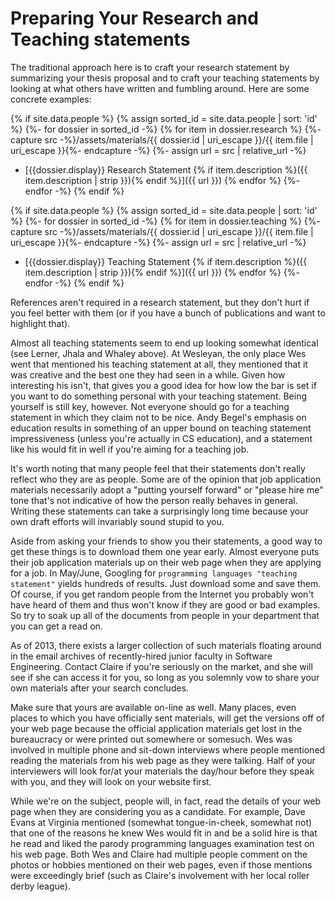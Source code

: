 # Preparing Your Research and Teaching statements

The traditional approach here is to craft your research statement by
summarizing your thesis proposal and to craft your teaching statements by
looking at what others have written and fumbling around. Here are some
concrete examples:

{% if site.data.people %}
{% assign sorted_id = site.data.people | sort: 'id' %}
{%- for dossier in sorted_id -%}
{% for item in dossier.research %}
{%- capture src -%}/assets/materials/{{ dossier.id | uri_escape }}/{{ item.file | uri_escape }}{%- endcapture -%}
{%- assign url = src | relative_url -%}
- [{{dossier.display}} Research Statement {% if item.description %}({{ item.description | strip }}){% endif %}]({{ url }})
{% endfor %}
{%- endfor -%}
{% endif %}

{% if site.data.people %}
{% assign sorted_id = site.data.people | sort: 'id' %}
{%- for dossier in sorted_id -%}
{% for item in dossier.teaching %}
{%- capture src -%}/assets/materials/{{ dossier.id | uri_escape }}/{{ item.file | uri_escape }}{%- endcapture -%}
{%- assign url = src | relative_url -%}
- [{{dossier.display}} Teaching Statement {% if item.description %}({{ item.description | strip }}){% endif %}]({{ url }})
{% endfor %}
{%- endfor -%}
{% endif %}

References aren't required in a research statement, but they don't hurt if
you feel better with them (or if you have a bunch of publications and want
to highlight that).

Almost all teaching statements seem to end up looking somewhat identical
(see Lerner, Jhala and Whaley above). At Wesleyan, the only place Wes went
that mentioned his teaching statement at all, they mentioned that it was
creative and the best one they had seen in a while.  Given how interesting
his isn't, that gives you a good idea for how low the bar is set if you
want to do something personal with your teaching statement. Being
yourself is still key, however. Not everyone should go for a teaching
statement in which they claim not to be nice. Andy Begel's emphasis on
education results in something of an upper bound on teaching statement
impressiveness (unless you're actually in CS education), and a statement
like his would fit in well if you're aiming for a teaching job. 

It's worth noting that many people feel that their statements don't really
reflect who they are as people. Some are of the opinion that job
application materials necessarily adopt a "putting yourself forward" or
"please hire me" tone that's not indicative of how the person really
behaves in general. Writing these statements can take a surprisingly long
time because your own draft efforts will invariably sound stupid to you. 

Aside from asking your friends to show you their statements, a good way to
get these things is to download them one year early. Almost everyone puts
their job application materials up on their web page when they are applying
for a job. In May/June, Googling for `programming languages "teaching
statement"` yields hundreds of results. Just download some and save
them. Of course, if you get random people from the Internet you probably
won't have heard of them and thus won't know if they are good or bad
examples. So try to soak up all of the documents from people in your
department that you can get a read on.  

As of 2013, there exists a larger collection of such materials floating
around in the email archives of recently-hired junior faculty in Software
Engineering.  Contact Claire if you're seriously on the market, and she will see
if she can access it for you, so long as you solemnly vow to share your own
materials after your search concludes.

Make sure that yours are available
on-line as well. Many places, even places to which you have officially sent
materials, will get the versions off of your web page because the official
application materials get lost in the bureaucracy or were printed out
somewhere or somesuch. Wes was involved in multiple phone and sit-down
interviews where people mentioned reading the materials from his web page as
they were talking.  Half of your interviewers will look for/at your materials the
day/hour before they speak with you, and they will look on your website
first. 

While we're on the subject, people will, in fact, read the details of your web
page when they are considering you as a candidate. For example, Dave Evans at
Virginia mentioned (somewhat tongue-in-cheek, somewhat not) that one of the
reasons he knew Wes would fit in and be a solid hire is that he read and liked
the parody programming languages examination test on his web page. Both Wes and
Claire had multiple people comment on the photos or hobbies mentioned on their
web pages, even if those mentions were exceedingly brief (such as Claire's
involvement with her local roller derby league).